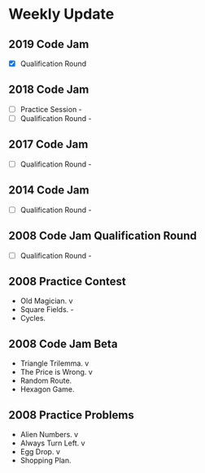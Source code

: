 # Weekly Update

## 2019 Code Jam
- [x] Qualification Round

## 2018 Code Jam
- [ ] Practice Session -
- [ ] Qualification Round - 

## 2017 Code Jam
- [ ] Qualification Round -

## 2014 Code Jam
- [ ] Qualification Round -

## 2008 Code Jam Qualification Round
- [ ] Qualification Round -

## 2008 Practice Contest
- Old Magician. v
- Square Fields. -
- Cycles.

## 2008 Code Jam Beta
- Triangle Trilemma. v
- The Price is Wrong. v
- Random Route.
- Hexagon Game.

## 2008 Practice Problems
- Alien Numbers. v
- Always Turn Left. v
- Egg Drop. v
- Shopping Plan.

